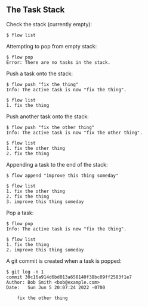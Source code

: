 ## The Task Stack

Check the stack (currently empty):

    $ flow list
    
Attempting to pop from empty stack:

    $ flow pop
    Error: There are no tasks in the stack.

Push a task onto the stack:

    $ flow push "fix the thing"
    Info: The active task is now "fix the thing".

    $ flow list
    1. fix the thing    

    
Push another task onto the stack:

    $ flow push "fix the other thing"
    Info: The active task is now "fix the other thing".
    
    $ flow list
    1. fix the other thing
    2. fix the thing

Appending a task to the end of the stack:

    $ flow append "improve this thing someday"

    $ flow list
    1. fix the other thing
    2. fix the thing
    3. improve this thing someday

    
Pop a task:

    $ flow pop
    Info: The active task is now "fix the thing".
    
    $ flow list
    1. fix the thing
    2. improve this thing someday

A git commit is created when a task is popped:

    $ git log -n 1
    commit 30c16a914d6bd013a658140f38bc09ff2583f1e7
    Author: Bob Smith <bob@example.com>
    Date:   Sun Jun 5 20:07:24 2022 -0700

        fix the other thing

        



